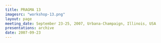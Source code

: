 ```yaml
---
title: PRAGMA 13 
imagesrc: "workshop-13.png"
layout: page
meeting_date: September 23-25, 2007, Urbana-Champaign, Illinois, USA
presentations: archive
date: 2007-09-23
---
```


